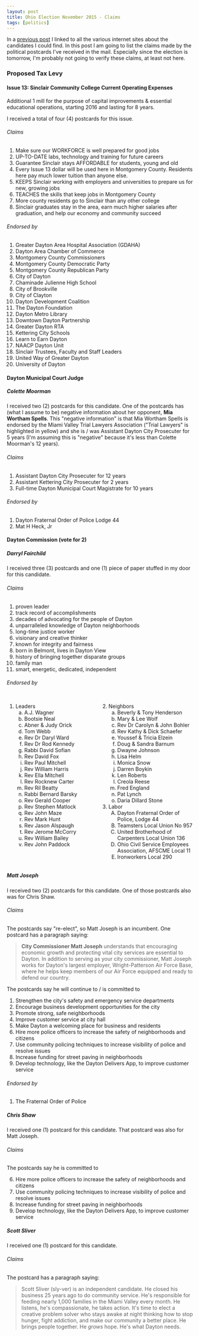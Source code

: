 ```yaml
---
layout: post
title: Ohio Election November 2015 - Claims
tags: [politics]
---
```


In a [previous post](/ohio_election_november_2015/) I linked to all the various internet sites about the candidates I could find. In this post I am going to list the claims made by the political postcards I've received in the mail. Especially since the election is tomorrow, I'm probably not going to verify these claims, at least not here.

### Proposed Tax Levy

#### Issue 13: Sinclair Community College Current Operating Expenses

Additional 1 mill for the purpose of capital improvements & essential educational operations, starting 2016 and lasting for 8 years.

I received a total of four (4) postcards for this issue.

###### Claims

<span style="-webkit-columns: 50% 2; -moz-columns: 50% 2; columns: 50% 2;">

1. Make sure our WORKFORCE is well prepared for good jobs
2. UP-TO-DATE labs, technology and training for future careers
3. Guarantee Sinclair stays AFFORDABLE for students, young and old
4. Every Issue 13 dollar will be used here in Montgomery County. Residents here pay much lower tuition than anyone else.
5. KEEPS Sinclair working with employers and universities to prepare us for new, growing jobs
6. TEACHES the skills that keep jobs in Montgomery County
7. More county residents go to Sinclair than any other college
8. Sinclair graduates stay in the area, earn much higher salaries after graduation, and help our economy and community succeed

</span>

###### Endorsed by

1. Greater Dayton Area Hospital Association (GDAHA)
2. Dayton Area Chamber of Commerce
3. Montgomery County Commissioners
4. Montgomery County Democratic Party
5. Montgomery County Republican Party
6. City of Dayton
7. Chaminade Julienne High School
8. City of Brookville
9. City of Clayton
10. Dayton Development Coalition
11. The Dayton Foundation
12. Dayton Metro Library
13. Downtown Dayton Partnership
14. Greater Dayton RTA
15. Kettering City Schools
16. Learn to Earn Dayton
17. NAACP Dayton Unit
18. Sinclair Trustees, Faculty and Staff Leaders
19. United Way of Greater Dayton
20. University of Dayton
 
#### Dayton Municipal Court Judge

##### Colette Moorman

I received two (2) postcards for this candidate. One of the postcards has (what I assume to be) negative information about her opponent, **Mia Wortham Spells**. This "negative information" is that Mia Wortham Spells is endorsed by the Miami Valley Trial Lawyers Association ("Trial Lawyers" is highlighted in yellow) and she is / was Assistant Dayton City Prosecuter for 5 years (I'm assuming this is "negative" because it's less than Colette Moorman's 12 years).

###### Claims

1. Assistant Dayton City Prosecuter for 12 years
2. Assistant Kettering City Prosecuter for 2 years
3. Full-time Dayton Municipal Court Magistrate for 10 years

###### Endorsed by

1. Dayton Fraternal Order of Police Lodge 44
2. Mat H Heck, Jr

#### Dayton Commission (vote for 2)

##### Darryl Fairchild

I received three (3) postcards and one (1) piece of paper stuffed in my door for this candidate.

###### Claims

1. proven leader
2. track record of accomplishments
3. decades of advocating for the people of Dayton
4. unparralleled knowledge of Dayton neighborhoods
5. long-time justice worker
6. visionary and creative thinker
7. known for integrity and fairness
8. born in Belmont, lives in Dayton View
9. history of bringing together disparate groups
10. family man
11. smart, energetic, dedicated, independent

###### Endorsed by

<div style="display: flex;"><div style="flex: 1;">
<ol type="1" >
 <li>Leaders
 <ol type="a">
  <li>A.J. Wagner</li>
  <li>Bootsie Neal</li>
  <li>Abner & Judy Orick</li>
  <li>Tom Webb</li>
  <li>Rev Dr Daryl Ward</li>
  <li>Rev Dr Rod Kennedy</li>
  <li>Rabbi David Sofian</li>
  <li>Rev David Fox</li>
  <li>Rev Paul Mitchell</li>
  <li>Rev William Harris</li>
  <li>Rev Ella Mitchell</li>
  <li>Rev Rocknew Carter</li>
  <li>Rev Ril Beatty</li>
  <li>Rabbi Bernard Barsky</li>
  <li>Rev Gerald Cooper</li>
  <li>Rev Stephen Matlock</li>
  <li>Rev John Maze</li>
  <li>Rev Mark Hunt</li>
  <li>Rev Jason Alspaugh</li>
  <li>Rev Jerome McCorry</li>
  <li>Rev William Bailey</li>
  <li>Rev John Paddock</li>
 </ol>
 </li>
</ol>

</div><div style="flex: 1;">

<ol type="1" start="2">
 <li>Neighbors
 <ol type="a">
  <li>Beverly & Tony Henderson</li>
  <li>Mary & Lee Wolf</li>
  <li>Rev Dr Carolyn & John Bohler</li>
  <li>Rev Kathy & Dick Schaefer</li>
  <li>Youssef & Tricia Elzein</li>
  <li>Doug & Sandra Barnum</li>
  <li>Dwayne Johnson</li>
  <li>Lisa Helm</li>
  <li>Monica Snow</li>
  <li>Darren Boykin</li>
  <li>Len Roberts</li>
  <li>Creola Reese</li>
  <li>Fred England</li>
  <li>Pat Lynch</li>
  <li>Daria Dillard Stone</li>
 </ol>
 <li>Labor
 <ol type="A">
  <li>Dayton Fraternal Order of Police, Lodge 44</li>
  <li>Teamsters Local Union No 957</li>
  <li>United Brotherhood of Carpenters Local Union 136</li>
  <li>Ohio Civil Service Employees Association, AFSCME Local 11</li>
  <li>Ironworkers Local 290</li>
 </ol>
 </li>
</ol>

</div></div>

##### Matt Joseph

I received two (2) postcards for this candidate. One of those postcards also was for Chris Shaw.

###### Claims

The postcards say "re-elect", so Matt Joseph is an incumbent. One postcard has a paragraph saying:

> **City Commissioner Matt Joseph** understands that encouraging economic growth and protecting vital city services are essential to Dayton. In addition to serving as your city commissioner, Matt Joseph works for Dayton's largest employer, Wright-Patterson Air Force Base, where he helps keep members of our Air Force equipped and ready to defend our country.

The postcards say he will continue to / is committed to

1. Strengthen the city's safety and emergency service departments
2. Encourage business development opportunities for the city
3. Promote strong, safe neighborhoods
4. Improve customer service at city hall
5. Make Dayton a welcoming place for business and residents
6. Hire more police officers to increase the safety of neighborhoods and citizens
7. Use community policing techniques to increase visibility of police and resolve issues
8. Increase funding for street paving in neighborhoods
9. Develop technology, like the Dayton Delivers App, to improve customer service

###### Endorsed by

1. The Fraternal Order of Police

##### Chris Shaw

I received one (1) postcard for this candidate. That postcard was also for Matt Joseph.

###### Claims

The postcards say he is committed to

6. Hire more police officers to increase the safety of neighborhoods and citizens
7. Use community policing techniques to increase visibility of police and resolve issues
8. Increase funding for street paving in neighborhoods
9. Develop technology, like the Dayton Delivers App, to improve customer service

##### Scott Sliver

I received one (1) postcard for this candidate.

###### Claims

The postcard has a paragraph saying:

> Scott Sliver (sly-ver) is an independent candidate. He closed his business 25 years ago to do community service. He's responsible for feeding nearly 1,000 families in the Miami Valley every month. He listens, he's compassionate, he takes action. It's time to elect a creative problem solver who stays awake at night thinking how to stop hunger, fight addiction, and make our community a better place. He brings people together. He *grows* hope. He's what Dayton needs.
